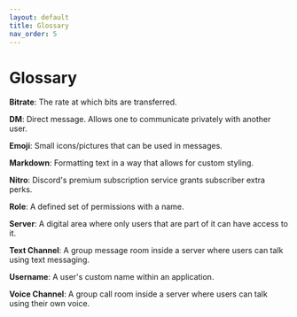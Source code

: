 ```yaml
---
layout: default
title: Glossary
nav_order: 5
---
```


# Glossary

**Bitrate**: The rate at which bits are transferred.

**DM**: Direct message. Allows one to communicate privately with another user.

**Emoji**: Small icons/pictures that can be used in messages.

**Markdown**: Formatting text in a way that allows for custom styling.

**Nitro**: Discord's premium subscription service grants subscriber extra perks.

**Role**: A defined set of permissions with a name. 

**Server**: A digital area where only users that are part of it can have access to it.

**Text Channel**: A group message room inside a server where users can talk using text messaging.

**Username**: A user's custom name within an application.

**Voice Channel**: A group call room inside a server where users can talk using their own voice.

